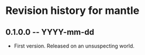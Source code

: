 # Revision history for mantle

## 0.1.0.0 -- YYYY-mm-dd

* First version. Released on an unsuspecting world.
